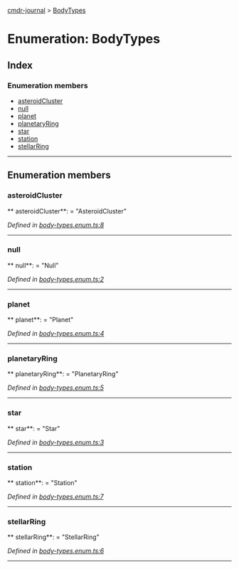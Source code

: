 [cmdr-journal](../README.md) > [BodyTypes](../enums/bodytypes.md)



# Enumeration: BodyTypes

## Index

### Enumeration members

* [asteroidCluster](bodytypes.md#asteroidcluster)
* [null](bodytypes.md#null)
* [planet](bodytypes.md#planet)
* [planetaryRing](bodytypes.md#planetaryring)
* [star](bodytypes.md#star)
* [station](bodytypes.md#station)
* [stellarRing](bodytypes.md#stellarring)



---
## Enumeration members
<a id="asteroidcluster"></a>

###  asteroidCluster

** asteroidCluster**:    = "AsteroidCluster"

*Defined in [body-types.enum.ts:8](https://github.com/chrisbruford/cmdr-journal/blob/1e4d048/src/body-types.enum.ts#L8)*





___

<a id="null"></a>

###  null

** null**:    = "Null"

*Defined in [body-types.enum.ts:2](https://github.com/chrisbruford/cmdr-journal/blob/1e4d048/src/body-types.enum.ts#L2)*





___

<a id="planet"></a>

###  planet

** planet**:    = "Planet"

*Defined in [body-types.enum.ts:4](https://github.com/chrisbruford/cmdr-journal/blob/1e4d048/src/body-types.enum.ts#L4)*





___

<a id="planetaryring"></a>

###  planetaryRing

** planetaryRing**:    = "PlanetaryRing"

*Defined in [body-types.enum.ts:5](https://github.com/chrisbruford/cmdr-journal/blob/1e4d048/src/body-types.enum.ts#L5)*





___

<a id="star"></a>

###  star

** star**:    = "Star"

*Defined in [body-types.enum.ts:3](https://github.com/chrisbruford/cmdr-journal/blob/1e4d048/src/body-types.enum.ts#L3)*





___

<a id="station"></a>

###  station

** station**:    = "Station"

*Defined in [body-types.enum.ts:7](https://github.com/chrisbruford/cmdr-journal/blob/1e4d048/src/body-types.enum.ts#L7)*





___

<a id="stellarring"></a>

###  stellarRing

** stellarRing**:    = "StellarRing"

*Defined in [body-types.enum.ts:6](https://github.com/chrisbruford/cmdr-journal/blob/1e4d048/src/body-types.enum.ts#L6)*





___


